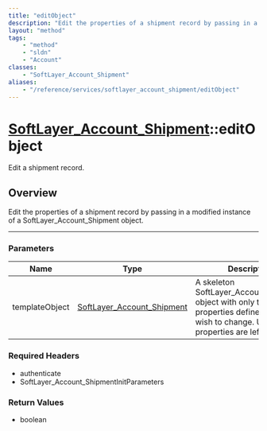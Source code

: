 ```yaml
---
title: "editObject"
description: "Edit the properties of a shipment record by passing in a modified instance of a SoftLayer_Account_Shipment object."
layout: "method"
tags:
    - "method"
    - "sldn"
    - "Account"
classes:
    - "SoftLayer_Account_Shipment"
aliases:
    - "/reference/services/softlayer_account_shipment/editObject"
---
```

# [SoftLayer_Account_Shipment](/reference/services/SoftLayer_Account_Shipment)::editObject

Edit a shipment record.


## Overview 
Edit the properties of a shipment record by passing in a modified instance of a SoftLayer_Account_Shipment object. 

-----

### Parameters 
|Name | Type | Description |
| --- | --- | --- |
|templateObject| <a href='/reference/datatypes/SoftLayer_Account_Shipment'>SoftLayer_Account_Shipment </a>| A skeleton SoftLayer_Account_Shipment object with only the properties defined that you wish to change. Unchanged properties are left alone.|


### Required Headers
* authenticate
* SoftLayer_Account_ShipmentInitParameters


### Return Values
* boolean




